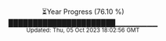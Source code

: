 <p align="center">
⏳Year Progress (76.10 %) <br>
██████████████████████▁▁▁▁▁▁▁▁ <br>
<sub>Updated: Thu, 05 Oct 2023 18:02:56 GMT</sub>
</p>

